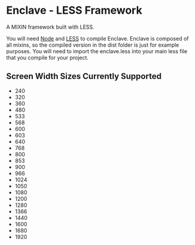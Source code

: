 <h1>Enclave - LESS Framework</h1>
<p>
A MIXIN framework built with LESS. 
</p>
<p>
You will need <a href="http://nodejs.org/">Node</a> and <a href="http://lesscss.org/">LESS</a> to compile Enclave. Enclave is composed of all mixins, so the compiled version in the dist folder is just for example purposes. You will need to import the enclave.less into your main less file that you compile for your project.
</p>
<h2>Screen Width Sizes Currently Supported</h2>
<ul>
<li>240</li>
<li>320</li>
<li>360</li>
<li>480</li>
<li>533</li>
<li>568</li>
<li>600</li>
<li>603</li>
<li>640</li>
<li>768</li>
<li>800</li>
<li>853</li>
<li>900</li>
<li>966</li>
<li>1024</li>
<li>1050</li>
<li>1080</li>
<li>1200</li>
<li>1280</li>
<li>1366</li>
<li>1440</li>
<li>1600</li>
<li>1680</li>
<li>1920</li>
</ul>